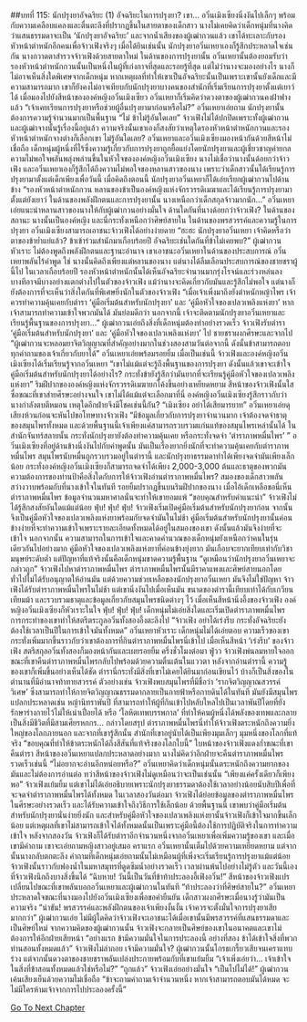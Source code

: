 ##บทที่ 115: นักปรุงยาอัจฉริยะ (1)
อัจฉริยะในการปรุงยา? เขา...
อวิ๋นเมิงเซียงนิ่งงันไปเล็กๆ พร้อมกับความเคลือบแคลงและตื่นตะลึงที่ปรากฏขึ้นในสายตาของเด็กสาว นางไม่เคยคิดว่าเด็กหนุ่มที่นางคิดว่าแสนธรรมดาจะเป็น ‘นักปรุงยาอัจฉริยะ’ และจากน้ำเสียงของผู้เฒ่ากวนแล้ว เขาได้ทะเลาะกับรองหัวหน้าตำหนักอีกคนเพื่อจ้าวเฟิงจริงๆ
เมื่อได้ยินเช่นนั้น นักปรุงยาอวิ๋นเหยาเองก็รู้สึกประหลาดใจเช่นกัน นางกวาดตาสำรวจจ้าวเฟิงด้วยสายตาใหม่
ในด้านของการปรุงยานั้น อวิ๋นเหยานั้นต้องยอมรับว่ารองหัวหน้าตำหนักกวนนั้นเป็นหนึ่งในผู้ที่เก่งกาจที่สุดและรอยรู้ที่สุด แต่ไม่ว่านางจะมองอย่างไร นางก็ไม่อาจเห็นสิ่งใดพิเศษจากเด็กหนุ่ม หากเหตุผลที่ทำให้เขาเป็นอัจฉริยะนั้นเป็นเพราะเขานั้นยังเด็กและมีความสามารถมาก เขาก็ยังคงไม่อาจเทียบกับนักปรุงยาบางคนของสำนักที่เริ่มเรียนการปรุงยาตั้งแต่เยาว์ได้ เมื่อมองไปยังสีหน้าขององค์หญิงอวิ๋นเมิงเซียว อวิ๋นเหยาก็เริ่มคิดว่าดวงตาของผู้เฒ่ากวนคงฝ้าฟางแล้ว
“เจ้าเคยเรียนการปรุงยาหรือช่วยผู้อื่นปรุงยามาก่อนหรือไม่?” อวิ๋นเหยาเอ่ยถาม
นักปรุงยานั้นต้องการความรู้จำนวนมากเป็นพื้นฐาน
“ไม่ ข้าไม่รู้อันใดเลย”
จ้าวเฟิงไม่ได้ปกปิดเพราะทั้งผู้เฒ่ากวนและผู้เฒ่าจางนั้นรู้เรื่องนี้อยู่แล้ว ความจริงนั้นเขาเองก็สงสัยว่าเหตุใดรองหัวหน้าตำหนักกวนและรองหัวหน้าตำหนักจางต่างก็เลือกเขา
ไม่รู้อันใดเลย?
อวิ๋นเหยาและอวิ๋นเมิงเซียงมองหน้ากันด้วยสีหน้าไม่เชื่อถือ เด็กหนุ่มผู้หนึ่งที่ไร้ซึ่งความรู้เกี่ยวกับการปรุงยาถูกยื้อแย่งโดยนักปรุงยาและผู้เชี่ยวชาญค่ายกล
ความไม่พอใจพลันพลุ่งพล่านขึ้นในหัวใจขององค์หญิงอวิ๋นเมิงเซียง นางไม่เชื่อว่านางนั้นด้อยกว่าจ้าวเฟิง และอวิ๋นเหยาเองก็รู้สึกได้ถึงความไม่พอใจของหลานสาวของนาง เพราะว่าเด็กสาวนั้นได้เรียนรู้การปรุงยามาตั้งแต่เด็กเพียงเพื่อวันนี้
เมื่อคิดถึงตอนนี้ นักปรุงยาอวิ๋นเหยาก็ได้เอ่ยเรียกผู้เฒ่ากวนไปด้านข้าง
“รองหัวหน้าตำหนักกวน หลานของข้าเป็นองค์หญิงแห่งจักรวรรดิเมฆาและได้เรียนรู้การปรุงยามาตั้งแต่ยังเยาว์ ในด้านของพลังฝึกตนและการปรุงยานั้น นางเหนือกว่าเด็กสกุลจ้าวมากนัก...”
อวิ๋นเหยาเอ่ยแนะนำหลานสาวของนางให้กับผู้เฒ่ากวนอย่างมั่นใจ
ด้านใดกันที่นางด้อยกว่าจ้าวเฟิง?
ในด้านของสถานะ นางนั้นเป็นองค์หญิง และนี่กระทั่งเหนือกว่าศิษย์สายใน ในด้านของพรสวรรค์และความรู้ในการปรุงยา อวิ๋นเมิงเซียงสามารถเอาชนะจ้าวเฟิงได้อย่างง่ายดาย
“ฮะฮะ นักปรุงยาอวิ๋นเหยา เจ้าคิดหรือว่าตาของข้าย่ำแย่แล้ว? ข้าเข้าร่วมสำนักมาเกือบร้อยปี อัจฉริยะเช่นใดกันที่ข้าไม่เคยพบ?” ผู้เฒ่ากวนหัวเราะ
ไม่ต้องพูดถึงพลังฝึกตนและฐานะอำนาจ เขาเอาชนะอวิ๋นเหยาในด้านของประสบการณ์
อวิ๋นเหยาพลันไร้คำพูด ใช่ นางนั้นคิดถึงเพียงแต่หลานของนาง แต่นางได้ลืมเลือนประสบการณ์ของชายชราผู้นี้ไป ในเวลาเกือบร้อยปี รองหัวหน้าตำหนักนั้นได้เห็นอัจฉริยะจำนวนมากรุ่งโรจน์และร่วงหล่นลง
บางทีอาจมีบางอย่างแตกต่างไปในตัวของจ้าวเฟิง
แม้ว่านางจะคิดเกี่ยวกับมันและรู้สึกไม่พอใจ แต่นางก็ยังต้องการที่จะเห็นว่าสิ่งใดกันที่พิเศษยิ่งนักในตัวของจ้าวเฟิง
“เมื่อเจ้าเพิ่งมาถึงยังตำหนักหญ้าไพร เจ้าควรทำความคุ้นเคยกับตำรา ‘คู่มือเริ่มต้นสำหรับนักปรุงยา’ และ ‘คู่มือหัวใจของเปลวเพลิงแห่งยา’ หากเจ้าสามารถทำความเข้าใจพวกมันได้ มันย่อมดีกว่า นอกจากนี้ เจ้าจะติดตามนักปรุงยาอวิ๋นเหยาและเรียนรู้พื้นฐานของการปรุงยา...”
ผู้เฒ่ากวนเอ่ยถึงสิ่งที่เด็กหนุ่มต้องทำอย่างรวดเร็ว
จ้าวเฟิงรับตำรา ‘คู่มือเริ่มต้นสำหรับนักปรุงยา’ และ ‘คู่มือหัวใจของเปลวเพลิงแห่งยา’ ไป ชายชราผงกศีรษะและจากไป
“ผู้เฒ่ากวนจะหลอมยาจิตวิญญาณที่สำคัญอย่างมากในช่วงสองสามวันต่อจากนี้ ดังนั้นข้าสามารถตอบทุกคำถามของเจ้าเกี่ยวกับยาได้” อวิ๋นเหยาเอ่ยพร้อมรอยยิ้ม
เมื่อเป็นเช่นนี้ จ้าวเฟิงและองค์หญิงอวิ๋นเมิงเซียงได้เริ่มเรียนรู้จากอวิ๋นเหยา
“เขาไม่แม้แต่จะรู้ถึงพื้นฐานของการปรุงยา ดังนั้นแล้วเขาจะเข้าใจคู่มือเริ่มต้นสำหรับนักปรุงยาได้อย่างไร? กระทั่งข้ายังรู้สึกว่ามันยากที่จะเรียนรู้คู่มือหัวใจของเปลวเพลิงแห่งยา”
ริมฝีปากขององค์หญิงแห่งจักรวรรดิเมฆายกโค้งขึ้นอย่างเหยียดหยาม
สีหน้าของจ้าวเฟิงนั้นใสซื่อขณะที่เขาส่ายศีรษะอย่างจนใจ เขาไม่ได้แม้แต่จะเลือกมาที่นี่
องค์หญิงอวิ๋นเมิงเซียงรู้สึกราวกับว่านางกำลังตบตีหมอน เหตุใดอีกฝ่ายจึงมีโชคเช่นนี้กัน?
“เมิงเซียง อย่าได้เสียมารยาท”
อวิ๋นเหยาเอ่ยดุเสียงห้วนก่อนจะหันไปขอโทษทางจ้าวเฟิง
“มีข้อมูลเกี่ยวกับการปรุงยาจำนวนมาก เจ้าต้องจดจำธาตุของสมุนไพรทั้งหมด และด้วยพื้นฐานนี้เจ้าเพียงแค่สามารถรวบรวมแก่นแท้ของสมุนไพรเหล่านั้นได้ ในสำนักจันทร์สลายนั้น กระทั่งนักปรุงยายังต้องทำความคุ้นเคย หรือกระทั่งจดจำ ‘ตำราภาพหมื่นไพร’ ”
อวิ๋นเมิงเซียงที่อยู่ด้านข้างนิ่งงันไปกับคำพูดนั้น มันเป็นเรื่องยากยิ่งนักที่จะทำความคุ้นเคยกับตำราภาพหมื่นไพร
สมุนไพรนับหมื่นถูกรวบรวมอยู่ในตำรานี้ และนักปรุงยาธรรมดาทำได้เพียงจดจำมันเพียงเล็กน้อย กระทั่งองค์หญิงอวิ๋นเมิงเซียงก็สามารถจดจำได้เพียง 2,000-3,000 ต้นและธาตุของพวกมัน
ความต้องการของท่านป้าคือสิ่งใดกับการให้จ้าวเฟิงอ่านตำราภาพหมื่นไพร?
สมองของเด็กสาวพลันสว่างวาบพร้อมกับที่นางเข้าใจในทันที รอยยิ้มปรากฏขึ้นบนริมฝีปากของนาง เมื่อไอ้เด็กเหลือขอนี่เห็นตำราภาพหมื่นไพร ข้อมูลจำนวนมหาศาลนั่นจะทำให้เขายอมแพ้
“ขอบคุณสำหรับคำแนะนำ”
จ้าวเฟิงไม่ได้รู้สึกสงสัยอันใดแม้แต่น้อย
ฟุ่บ! ฟุ่บ! ฟุ่บ!
จ้าวเฟิงเริ่มเปิดคู่มือเริ่มต้นสำหรับนักปรุงยาก่อน จากนั้นจึงเป็นคู่มือหัวใจของเปลวเพลิงแห่งยาพร้อมกับจดจำมันในไม่ช้า
คู่มือเริ่มต้นสำหรับนักปรุงยานั้นค่อนข้างง่ายที่จะทำความเข้าใจเพราะรายละเอียดทั้งหมดได้อยู่ในสมองของเขา ดังนั้นแล้วมันจึงง่ายที่จะเข้าใจ นอกจากนั้น ความสามารถในการเข้าใจและคาดคำนวณของเด็กหนุ่มยังเหนือกว่าคนในรุ่นเดียวกันไปอย่างมาก
คู่มือหัวใจของเปลวเพลิงแห่งยาที่ค่อนข้างยุ่งยาก มันเกือบจะยากเทียบเท่ากับวิชามนุษย์ระดับต่ำ แต่ปัญหาที่แท้จริงนั้นคือเด็กหนุ่มขาดความรู้พื้นฐาน
“ดูเหมือนว่านักปรุงยาอวิ๋นเหยาจะกล่าวถูก”
จ้าวเฟิงไปหาตำราภาพหมื่นไพร ตำราภาพหมื่นไพรนั้นมีราคาแพงและศิษย์สายนอกโดยทั่วไปไม่ได้รับอนุญาตให้อ่านมัน แต่ด้วยความช่วยเหลือของนักปรุงยาอวิ๋นเหยา มันจึงไม่ใช่ปัญหา
จ้าวเฟิงได้รับตำราภาพหมื่นไพรในไม่ช้า แต่เขานิ่งงันไปเมื่อเห็นมัน
ขนาดของตำรานี้เทียบเท่าได้กับเกวียนเทียมม้า และรวบรวมธาตุและข้อมูลเกี่ยวกับสมุนไพรชนิดต่างๆ ไว้
เมื่อเห็นสีหน้านิ่งอึ้งของจ้าวเฟิง องค์หญิงอวิ๋นเมิงเซียงก็หัวเราะในใจ
ฟุ่บ! ฟุ่บ! ฟุ่บ!
เด็กหนุ่มไม่เอ่ยสิ่งใดและเริ่มเปิดตำราภาพหมื่นไพร การกระทำของเขาทำให้สตรีตระกูลอวิ๋นทั้งสองอึ้งตะลึงไป
“จ้าวเฟิง อย่าได้เร่งรีบ กระทั่งอัจฉริยะยังต้องใช้เวลาเป็นปีในการเข้าใจมันทั้งหมด” อวิ๋นเหยาหัวเราะ
เด็กหนุ่มไม่ได้เอ่ยตอบ ความเร็วของเขากระทั่งเพิ่มมากขึ้นราวกับว่าเขาต้องการที่กินตำราภาพหมื่นไพรนี่เข้าไป
เมื่อเห็นสีหน้า ‘เร่งรีบ’ ของจ้าวเฟิง สตรีสกุลอวิ๋นทั้งสองก็มองหน้ากันและเผยรอยยิ้ม
ครึ่งชั่วโมงต่อมา
ฟู่วว
จ้าวเฟิงพ่นลมหายใจออกขณะที่เขาคืนตำราภาพหมื่นไพรกลับไปพร้อมด้วยความตื่นเต้นในแววตา หลังจากอ่านตำรานี้ ความรู้ของเขาก็เพิ่มขึ้นอย่างเห็นได้ชัด ตำรานี่กระทั่งมีสิ่งที่เขาไม่เคยได้ยินมาก่อนเขียนไว้
บ้างก็เป็นสิ่งของในตำนานที่มีอำนาจท้าทายสวรรค์
ตัวอย่างเช่น จ้าวเฟิงพบสมุนไพรที่มีชื่อว่า ‘รากจิตวิญญาณสวรรค์วิเศษ’ ซึ่งสามารถทำให้กายจิตวิญญาณธรรมดากลายเป็นกายฟ้าหรือกายดินได้ในทันที
มันยังมีสมุนไพรแปลกประหลาดเช่น หญ้านิทราพันปี ที่สามารถทำให้ผู้ที่กินเข้าไปหลับใหลไปเป็นเวลาพันปีโดยที่ยังรักษาร่างกายไว้ไม่ให้เน่าเปื่อยได้ หรือ ‘โลหิตเทพบรรพกาล’ ที่ทำให้คนผู้หนึ่งได้พลังของเทพและกลายเป็นสิ่งมีชีวิตที่มีสามเศียรหกกร...
กล่าวโดยสรุป ตำราภาพหมื่นไพรนี่ทำให้จ้าวเฟิงตระหนักถึงความยิ่งใหญ่ของโลกภายนอก และจากที่เขารู้สึกนั้น สำนักที่เขาอยู่นับได้เป็นเพียงมุมเล็กๆ มุมหนึ่งของโลกที่แท้จริง
“ขอบคุณที่ทำให้ข้าตระหนักได้ถึงสีสันที่แท้จริงของโลกใบนี้” ใบหน้าของจ้าวเฟิงแดงก่ำขณะที่เขาคืนตำรา
สีหน้าของอวิ๋นเหยาแปลกประหลาดอย่างมาก นางไม่คิดว่าอีกฝ่ายจะคืนตำราภาพหมื่นไพรรวดเร็วเช่นนี้
“ไม่อยากจะอ่านอีกหน่อยหรือ?”
อวิ๋นเหยาคิดว่าเด็กหนุ่มนั้นตระหนักถึงความยากของมันและไม่ต้องการอ่านต่อ ทว่าสีหน้าของจ้าวเฟิงไม่ดูเหมือนว่าจะเป็นเช่นนั้น
“เพียงแค่ครั้งเดียวก็เพียงพอ”
จ้าวเฟิงแย้มยิ้ม แต่เขาไม่ได้เอ่ยอธิบายเพราะนักปรุงยาธรรมดาต้องใช้เวลาอย่างน้อยนับสิบปีเพื่อที่จะจดจำตำราภาพหมื่นไพรได้ทั้งหมด
ในเวลาสองวันต่อมา จ้าวเฟิงได้ย่อยข้อมูลของตำราภาพหมื่นไพรในศีรษะอย่างรวดเร็ว และได้รับความเข้าใจถึงวิธีการใช้เล็กน้อย
ด้วยพื้นฐานนี้ เขาพบว่าคู่มือเริ่มต้นสำหรับนักปรุงยานั่นง่ายยิ่งนัก และสำหรับคู่มือหัวใจของเปลวเพลิงแห่งยานั้นจ้าวเฟิงก็เข้าใจมากขึ้นเล็กน้อย แต่เหตุผลที่เขาไม่สามารถเข้าใจได้ทั้งหมดนั้นเป็นเพราะคู่มือนี้ต้องใช้การปฏิบัติจริงในการทำความเข้าใจ
หลังจากสองวัน จ้าวเฟิงก็ได้รับตำราอีกจำนวนหนึ่งจากอวิ๋นเหยาเพื่อเพิ่มความรู้ของเขา และเมื่อเขามีคำถาม เขาจะเอ่ยถามหญิงสาวอยู่เสมอ
คราแรก อวิ๋นเหยานั้นเต็มไปด้วยความเหยียดหยาม แต่จากนั้นนางกลับตกตะลึง คำถามที่เด็กหนุ่มเอ่ยถามนั้นไม่เหมือนผู้ที่เพิ่งจะเริ่มเรียนรู้การปรุงยาแม้แต่น้อย
จ้าวเฟิงนั้นราวกับฟองน้ำในมหาสมุทรที่ดูดซึมน้ำอย่างรวดเร็ว
เวลาผ่านพ้นไปอย่างไม่รู้ตัว และวันนี้เองที่จ้าวเฟิงนึกถึงบางสิ่งขึ้นได้
“ฉิบหาย! วันนี้เป็นวันที่ข้าท้าประลองอี้เฟิงอวิ๋น!”
สีหน้าของจ้าวเฟิงแปรเปลี่ยนไปขณะที่เขาพลันบอกอวิ๋นเหยาและผู้เฒ่ากวนในทันที
“ท้าประลองว่าที่ศิษย์สายใน?”
อวิ๋นเหยาประหลาดใจขณะที่นางมองไปยังอวิ๋นเมิงเซียงเพื่อขอคำยืนยัน เด็กสาวผงกศีรษะเมื่อนางรู้ว่ามันเป็นความจริง
“น่าขัน! พรสวรรค์และพลังฝึกตนของเจ้าเพียงงั้นงั้น เจ้าควรจะตั้งมั่นใจการปรุงยาเสียมากกว่า” ผู้เฒ่ากวนเอ่ย
ไม่มีผู้ใดคิดว่าจ้าวเฟิงจะเอาชนะได้เมื่อเขานั้นมีพรสวรรค์ที่แสนธรรมดาและเป็นศิษย์ใหม่
จากความคิดของผู้เฒ่ากวนนั้น จ้าวเฟิงจะกลายเป็นศิษย์ของเขาในอนาคตและเขาไม่ต้องการให้อีกฝ่ายเสียหน้า
“อย่างแรก ข้ามีความมั่นใจในการประลองนี้ อย่างที่สอง ข้าได้เข้าใจสิ่งที่พวกท่านสอนทั้งหมดแล้ว”
จ้าวเฟิงไม่ล่าถอย
เจ้ามีความมั่นใจ?
ผู้เฒ่ากวนนั้นโกรธเกรี้ยวเสียจนเคราแทบร่วง แต่จากนั้นดวงตาของชายชราพลันเปล่งประกายพร้อมกับที่เขาแย้มยิ้ม
“เจ้าเพิ่งเอ่ยว่า... เจ้าเข้าใจในสิ่งที่ข้าสอนทั้งหมดแล้วใช่หรือไม่?”
“ถูกแล้ว” จ้าวเฟิงเอ่ยอย่างมั่นใจ
“เป็นไปไม่ได้!”
ผู้เฒ่ากวนเค้นเสียงเย็นด้วยความไม่เชื่อถือ
“ข้าจะถามคำถามเจ้าจำนวนหนึ่ง หากเจ้าสามารถตอบมันได้หมด จะไม่มีใครห้ามเจ้าจากการไปประลองครั้งนี้”


[Go To Next Chapter]( ./116.md)
